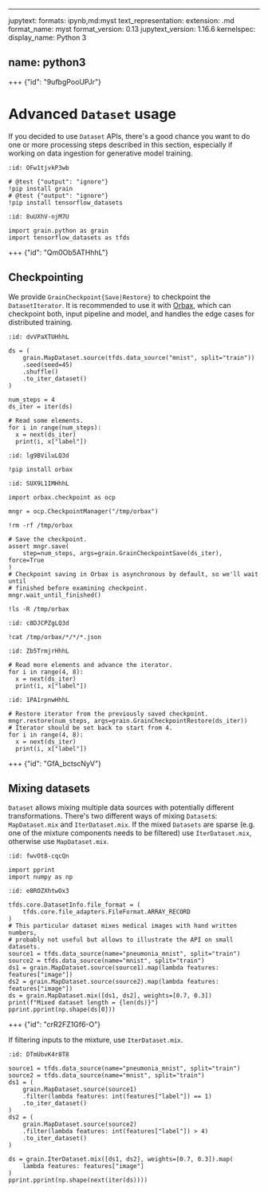 --------------------------------------------------------------------------------

jupytext: formats: ipynb,md:myst text_representation: extension: .md
format_name: myst format_version: 0.13 jupytext_version: 1.16.6 kernelspec:
display_name: Python 3

## name: python3

+++ {"id": "9ufbgPooUPJr"}

# Advanced `Dataset` usage

If you decided to use `Dataset` APIs, there's a good chance you want to do one
or more processing steps described in this section, especially if working on
data ingestion for generative model training.

``` {code-cell}
:id: OFw1tjvkP3wb

# @test {"output": "ignore"}
!pip install grain
# @test {"output": "ignore"}
!pip install tensorflow_datasets
```

``` {code-cell}
:id: 8uUXhV-njM7U

import grain.python as grain
import tensorflow_datasets as tfds
```

+++ {"id": "Qm0Ob5ATHhhL"}

## Checkpointing

We provide `GrainCheckpoint{Save|Restore}` to checkpoint the
`DatasetIterator`. It is recommended to use it with
[Orbax](https://orbax.readthedocs.io/en/latest/index.html), which can checkpoint
both, input pipeline and model, and handles the edge cases for distributed
training.

``` {code-cell}
:id: dvVPaXTUHhhL

ds = (
    grain.MapDataset.source(tfds.data_source("mnist", split="train"))
    .seed(seed=45)
    .shuffle()
    .to_iter_dataset()
)

num_steps = 4
ds_iter = iter(ds)

# Read some elements.
for i in range(num_steps):
  x = next(ds_iter)
  print(i, x["label"])
```

``` {code-cell}
:id: lg9BViluLQ3d

!pip install orbax
```

``` {code-cell}
:id: SUX9L1IMHhhL

import orbax.checkpoint as ocp

mngr = ocp.CheckpointManager("/tmp/orbax")

!rm -rf /tmp/orbax

# Save the checkpoint.
assert mngr.save(
    step=num_steps, args=grain.GrainCheckpointSave(ds_iter), force=True
)
# Checkpoint saving in Orbax is asynchronous by default, so we'll wait until
# finished before examining checkpoint.
mngr.wait_until_finished()

!ls -R /tmp/orbax
```

``` {code-cell}
:id: c8DJCPZgLQ3d

!cat /tmp/orbax/*/*/*.json
```

``` {code-cell}
:id: Zb5TrmjrHhhL

# Read more elements and advance the iterator.
for i in range(4, 8):
  x = next(ds_iter)
  print(i, x["label"])
```

``` {code-cell}
:id: 1PA1rpnwHhhL

# Restore iterator from the previously saved checkpoint.
mngr.restore(num_steps, args=grain.GrainCheckpointRestore(ds_iter))
# Iterator should be set back to start from 4.
for i in range(4, 8):
  x = next(ds_iter)
  print(i, x["label"])
```

+++ {"id": "GfA_bctscNyV"}

## Mixing datasets

`Dataset` allows mixing multiple data sources with potentially different
transformations. There's two different ways of mixing `Dataset`s:
`MapDataset.mix` and `IterDataset.mix`. If the mixed `Datasets` are sparse (e.g.
one of the mixture components needs to be filtered) use `IterDataset.mix`,
otherwise use `MapDataset.mix`.

``` {code-cell}
:id: fwvOt8-cqcQn

import pprint
import numpy as np
```

``` {code-cell}
:id: e8ROZXhtwOx3

tfds.core.DatasetInfo.file_format = (
    tfds.core.file_adapters.FileFormat.ARRAY_RECORD
)
# This particular dataset mixes medical images with hand written numbers,
# probably not useful but allows to illustrate the API on small datasets.
source1 = tfds.data_source(name="pneumonia_mnist", split="train")
source2 = tfds.data_source(name="mnist", split="train")
ds1 = grain.MapDataset.source(source1).map(lambda features: features["image"])
ds2 = grain.MapDataset.source(source2).map(lambda features: features["image"])
ds = grain.MapDataset.mix([ds1, ds2], weights=[0.7, 0.3])
print(f"Mixed dataset length = {len(ds)}")
pprint.pprint(np.shape(ds[0]))
```

+++ {"id": "crR2FZ1Gf6-O"}

If filtering inputs to the mixture, use `IterDataset.mix`.

``` {code-cell}
:id: DTmUbvK4r8T8

source1 = tfds.data_source(name="pneumonia_mnist", split="train")
source2 = tfds.data_source(name="mnist", split="train")
ds1 = (
    grain.MapDataset.source(source1)
    .filter(lambda features: int(features["label"]) == 1)
    .to_iter_dataset()
)
ds2 = (
    grain.MapDataset.source(source2)
    .filter(lambda features: int(features["label"]) > 4)
    .to_iter_dataset()
)

ds = grain.IterDataset.mix([ds1, ds2], weights=[0.7, 0.3]).map(
    lambda features: features["image"]
)
pprint.pprint(np.shape(next(iter(ds))))
```